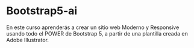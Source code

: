 # Bootstrap5-ai
En este curso aprenderás a crear un sitio web Moderno y Responsive usando todo el POWER de Bootstrap 5, a partir de una plantilla creada en Adobe Illustrator.

